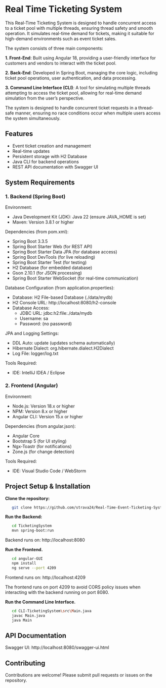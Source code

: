
# Real Time Ticketing System

This Real-Time Ticketing System is designed to handle concurrent access to a ticket pool with multiple threads, ensuring thread safety and smooth operation. It simulates real-time demand for tickets, making it suitable for high-demand environments such as event ticket sales.

The system consists of three main components:

**1. Front-End**: Built using Angular 18, providing a user-friendly interface for customers and vendors to interact with the ticket pool.

**2. Back-End**: Developed in Spring Boot, managing the core logic, including ticket pool operations, user authentication, and data processing.

**3. Command Line Interface (CLI)**: A tool for simulating multiple threads attempting to access the ticket pool, allowing for real-time demand simulation from the user’s perspective.

The system is designed to handle concurrent ticket requests in a thread-safe manner, ensuring no race conditions occur when multiple users access the system simultaneously.


## Features

- Event ticket creation and management
- Real-time updates
- Persistent storage with H2 Database
- Java CLI for backend operations
- REST API documentation with Swagger UI



## System Requirements

### 1. Backend (Spring Boot)

Environment:

- Java Development Kit (JDK): Java 22 (ensure JAVA_HOME is set)
- Maven: Version 3.8.1 or higher

Dependencies (from pom.xml):
- Spring Boot 3.3.5
- Spring Boot Starter Web (for REST API)
- Spring Boot Starter Data JPA (for database access)
- Spring Boot DevTools (for live reloading)
- Spring Boot Starter Test (for testing)
- H2 Database (for embedded database)
- Gson 2.10.1 (for JSON processing)
- Spring Boot Starter WebSocket (for real-time communication)

Database Configuration (from application.properties):
- Database: H2 File-based Database (./data/mydb)
- H2 Console URL: http://localhost:8080/h2-console
- Database Access:
    -  JDBC URL: jdbc:h2:file:./data/mydb
    - Username: sa
    - Password: (no password)

JPA and Logging Settings:
- DDL Auto: update (updates schema automatically)
- Hibernate Dialect: org.hibernate.dialect.H2Dialect
- Log File: logger/log.txt

Tools Required:
- IDE: IntelliJ IDEA / Eclipse

### 2. Frontend (Angular)

Environment:

- Node.js: Version 18.x or higher
- NPM: Version 8.x or higher
- Angular CLI: Version 15.x or higher

Dependencies (from angular.json):

- Angular Core
- Bootstrap 5 (for UI styling)
- Ngx-Toastr (for notifications)
- Zone.js (for change detection)

Tools Required:
- IDE: Visual Studio Code / WebStorm
## Project Setup & Installation

**Clone the repository:**

```bash
   git clone https://github.com/strava24/Real-Time-Event-Ticketing-System-.git
```


**Run the Backend:**
```bash
   cd TicketingSystem
   mvn spring-boot:run
```
Backend runs on: http://localhost:8080


**Run the Frontend.**
```bash
   cd angular-GUI
   npm install
   ng serve --port 4209
```
Frontend runs on: http://localhost:4209

The frontend runs on port 4209 to avoid CORS policy issues when interacting with the backend running on port 8080.

**Run the Command Line Interface.**

```bash
   cd CLI-TicketingSystem\src\Main.java
   javac Main.java
   java Main
```
## API Documentation

Swagger UI: http://localhost:8080/swagger-ui.html

## Contributing

Contributions are welcome! Please submit pull requests or issues on the repository.
